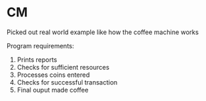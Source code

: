 # CM
Picked out real world example like how the coffee machine works

Program requirements:

1. Prints reports
2. Checks for sufficient resources
3. Processes coins entered
4. Checks for successful transaction
5. Final ouput made coffee
